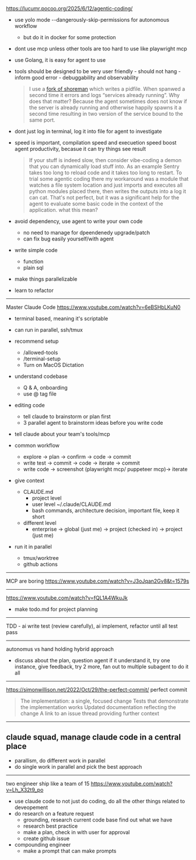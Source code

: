 https://lucumr.pocoo.org/2025/6/12/agentic-coding/

- use yolo mode --dangerously-skip-permissions for autonomous workflow
  - but do it in docker for some protection
- dont use mcp unless other tools are too hard to use like playwright mcp
- use Golang, it is easy for agent to use
- tools should be designed to be very user friendly - should not hang - inform good error - debuggability and observability
  > I use a [fork of shoreman](https://gist.github.com/mitsuhiko/8ca80fda0bf48045d54bcd34d76ad887) which writes a pidfile. When spanwed a second time it errors and logs “services already running”. Why does that matter? Because the agent sometimes does not know if the server is already running and otherwise happily spawns it a second time resulting in two version of the service bound to the same port.
- dont just log in terminal, log it into file for agent to investigate
- speed is important, compilation speed and execuetion speed boost agent productivity, becasue it can try things see result

  > If your stuff is indeed slow, then consider vibe-coding a demon that you can dynamically load stuff into. As an example Sentry takes too long to reload code and it takes too long to restart. To trial some agentic coding there my workaround was a module that watches a file system location and just imports and executes all python modules placed there, then writes the outputs into a log it can cat. That's not perfect, but it was a significant help for the agent to evaluate some basic code in the context of the application.
  > what this mean?

- avoid dependency, use agent to write your own code
  - no need to manage for dpeendenedy upgrade/patch
  - can fix bug easily yourself/with agent
- write simple code

  - function
  - plain sql

- make things parallelizable
- learn to refactor

---

Master Claude Code
https://www.youtube.com/watch?v=6eBSHbLKuN0

- terminal based, meaning it's scriptable
- can run in parallel, ssh/tmux
- recommend setup
  - /allowed-tools
  - /terminal-setup
  - Turn on MacOS Dictation
- understand codebase
  - Q & A, onboarding
  - use @ tag file
- editing code
  - tell claude to brainstorm or plan first
  - 3 parallel agent to brainstorm ideas before you write code
- tell claude about your team's tools/mcp
- common workflow
  - explore -> plan -> confirm -> code -> commit
  - write test -> commit -> code -> iterate -> commit
  - write code -> screenshot (playwright mcp/ puppeteer mcp)-> iterate
- give context

  - CLAUDE.md
    - project level
    - user level
      ~/.claude/CLAUDE.md
    - bash commands, architecture decision, important file, keep it short
  - different level
    - enterprise -> global (just me) -> project (checked in) -> project (just me)

- run it in parallel
  - tmux/worktree
  - github actions

---

MCP are boring
https://www.youtube.com/watch?v=J3oJqan2Gv8&t=1579s

---

https://www.youtube.com/watch?v=fQL1A4WkuJk

- make todo.md for project planning

---

TDD - ai write test (review carefully), ai implement, refactor until all test pass

---

autonomus vs hand holding
hybrid approach

- discuss about the plan, question agent if it understand it, try one instance, give feedback, try 2 more, fan out to multiple subagent to do it all

---

https://simonwillison.net/2022/Oct/29/the-perfect-commit/
perfect commit

> The implementation: a single, focused change
> Tests that demonstrate the implementation works
> Updated documentation reflecting the change
> A link to an issue thread providing further context

---

## claude squad, manage claude code in a central place

- parallism, do different work in parallel
- do single work in parallel and pick the best approach


--- 
two engineer ship like a team of 15
https://www.youtube.com/watch?v=Lh_X32t9_po

- use claude code to not just do coding, do all the other things related to deveopement
- do research on a feature request
	- grounding, research current code base find out what we have
	- research best practice
	- make a plan, check in with user for approval
	- create github issue
- compounding engineer
	- make a prompt that can make prompts
